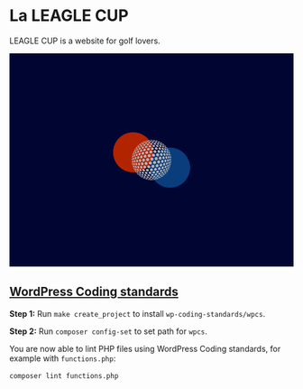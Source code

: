 # La LEAGLE CUP

LEAGLE CUP is a website for golf lovers.

![leaglecup](screenshot.png)

## [WordPress Coding standards](https://github.com/WordPress-Coding-Standards/WordPress-Coding-Standards)

**Step 1:** Run `make create_project` to install `wp-coding-standards/wpcs`.

**Step 2:** Run `composer config-set` to set path for `wpcs`.

You are now able to lint PHP files using WordPress Coding standards, for example with `functions.php`:

```bash
composer lint functions.php
```
